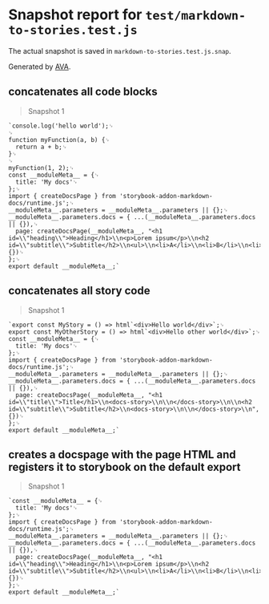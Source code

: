 # Snapshot report for `test/markdown-to-stories.test.js`

The actual snapshot is saved in `markdown-to-stories.test.js.snap`.

Generated by [AVA](https://ava.li).

## concatenates all code blocks

> Snapshot 1

    `console.log('hello world');␊
    ␊
    function myFunction(a, b) {␊
      return a + b;␊
    }␊
    ␊
    myFunction(1, 2);␊
    const __moduleMeta__ = {␊
      title: 'My docs'␊
    };␊
    import { createDocsPage } from 'storybook-addon-markdown-docs/runtime.js';␊
    __moduleMeta__.parameters = __moduleMeta__.parameters || {};␊
    __moduleMeta__.parameters.docs = { ...(__moduleMeta__.parameters.docs || {}),␊
      page: createDocsPage(__moduleMeta__, "<h1 id=\\"heading\\">Heading</h1>\\n<p>Lorem ipsum</p>\\n<h2 id=\\"subtitle\\">Subtitle</h2>\\n<ul>\\n<li>A</li>\\n<li>B</li>\\n<li>C</li>\\n</ul>\\n", {})␊
    };␊
    export default __moduleMeta__;`

## concatenates all story code

> Snapshot 1

    `export const MyStory = () => html`<div>Hello world</div>`;␊
    export const MyOtherStory = () => html`<div>Hello other world</div>`;␊
    const __moduleMeta__ = {␊
      title: 'My docs'␊
    };␊
    import { createDocsPage } from 'storybook-addon-markdown-docs/runtime.js';␊
    __moduleMeta__.parameters = __moduleMeta__.parameters || {};␊
    __moduleMeta__.parameters.docs = { ...(__moduleMeta__.parameters.docs || {}),␊
      page: createDocsPage(__moduleMeta__, "<h1 id=\\"title\\">Title</h1>\\n<docs-story>\\n\\n</docs-story>\\n\\n<h2 id=\\"subtitle\\">Subtitle</h2>\\n<docs-story>\\n\\n</docs-story>\\n", {})␊
    };␊
    export default __moduleMeta__;`

## creates a docspage with the page HTML and registers it to storybook on the default export

> Snapshot 1

    `const __moduleMeta__ = {␊
      title: 'My docs'␊
    };␊
    import { createDocsPage } from 'storybook-addon-markdown-docs/runtime.js';␊
    __moduleMeta__.parameters = __moduleMeta__.parameters || {};␊
    __moduleMeta__.parameters.docs = { ...(__moduleMeta__.parameters.docs || {}),␊
      page: createDocsPage(__moduleMeta__, "<h1 id=\\"heading\\">Heading</h1>\\n<p>Lorem ipsum</p>\\n<h2 id=\\"subtitle\\">Subtitle</h2>\\n<ul>\\n<li>A</li>\\n<li>B</li>\\n<li>C</li>\\n</ul>\\n", {})␊
    };␊
    export default __moduleMeta__;`
